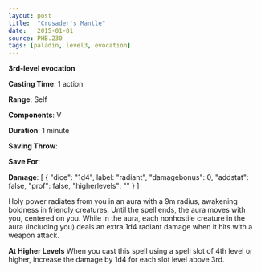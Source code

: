 ```yaml
---
layout: post
title:  "Crusader's Mantle"
date:   2015-01-01
source: PHB.230
tags: [paladin, level3, evocation]
---
```


**3rd-level evocation**

**Casting Time**: 1 action

**Range**: Self

**Components**: V

**Duration**: 1 minute

**Saving Throw**:

**Save For**:

**Damage**: [ { "dice": "1d4", label: "radiant", "damagebonus": 0, "addstat": false, "prof": false, "higherlevels": "" } ]

Holy power radiates from you in an aura with a 9m radius, awakening boldness in friendly creatures. Until the spell ends, the aura moves with you, centered on you. While in the aura, each nonhostile creature in the aura (including you) deals an extra 1d4 radiant damage when it hits with a weapon attack.

**At Higher Levels** When you cast this spell using a spell slot of 4th level or higher, increase the damage by 1d4 for each slot level above 3rd.
